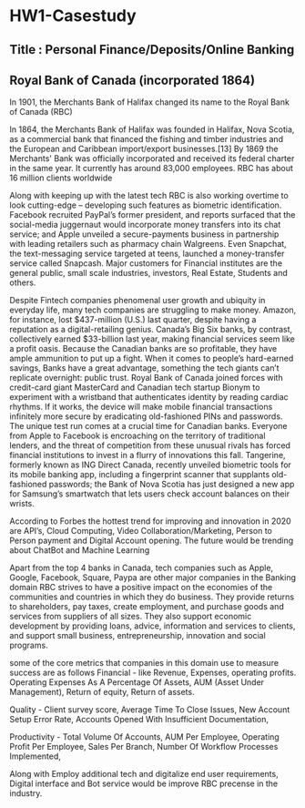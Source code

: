 # HW1-Casestudy
## Title : Personal Finance/Deposits/Online Banking
## Royal Bank of Canada (incorporated 1864)

In 1901, the Merchants Bank of Halifax changed its name to the Royal Bank of Canada (RBC)

In 1864, the Merchants Bank of Halifax was founded in Halifax, Nova Scotia, as a commercial bank that financed the fishing and timber industries and the European and Caribbean import/export businesses.[13] By 1869 the Merchants' Bank was officially incorporated and received its federal charter in the same year. It currently has around 83,000 employees. 
RBC has about 16 million clients worldwide

Along with keeping up with the latest tech RBC is also working overtime to look cutting-edge – developing such features as biometric identification.
Facebook recruited PayPal’s former president, and reports surfaced that the social-media juggernaut would incorporate money transfers into its chat service; and Apple unveiled a secure-payments business in partnership with leading retailers such as pharmacy chain Walgreens. Even Snapchat, the text-messaging service targeted at teens, launched a money-transfer service called Snapcash.
Major customers for Financial institutes are the general public, small scale industries, investors, Real Estate, Students and others. 

Despite Fintech companies phenomenal user growth and ubiquity in everyday life, many tech companies are struggling to make money. Amazon, for instance, lost $437-million (U.S.) last quarter, despite having a reputation as a digital-retailing genius. Canada’s Big Six banks, by contrast, collectively earned $33-billion last year, making financial services seem like a profit oasis.
Because the Canadian banks are so profitable, they have ample ammunition to put up a fight. When it comes to people’s hard-earned savings, Banks have a great advantage, something the tech giants can’t replicate overnight: public trust.
Royal Bank of Canada joined forces with credit-card giant MasterCard and Canadian tech startup Bionym to experiment with a wristband that authenticates identity by reading cardiac rhythms. If it works, the device will make mobile financial transactions infinitely more secure by eradicating old-fashioned PINs and passwords.
The unique test run comes at a crucial time for Canadian banks. Everyone from Apple to Facebook is encroaching on the territory of traditional lenders, and the threat of competition from these unusual rivals has forced financial institutions to invest in a flurry of innovations this fall.
Tangerine, formerly known as ING Direct Canada, recently unveiled biometric tools for its mobile banking app, including a fingerprint scanner that supplants old-fashioned passwords; the Bank of Nova Scotia has just designed a new app for Samsung’s smartwatch that lets users check account balances on their wrists.

According to Forbes the hottest trend for improving and innovation in 2020 are API’s, Cloud Computing, Video Collaboration/Marketing, Person to Person payment and Digital Account opening.
The future would be trending about ChatBot and Machine Learning 

Apart from the top 4 banks in Canada, tech companies such as Apple, Google, Facebook, Square, Paypa are other major companies in the Banking domain
RBC strives to have a positive impact on the economies of the communities and countries in which they do business. They provide returns to shareholders, pay taxes, create employment, and purchase goods and services from suppliers of all sizes. They also support economic development by providing loans, advice, information and services to clients, and support small business, entrepreneurship, innovation and social programs.

some of the core metrics that companies in this domain use to measure success are as follows
Financial - like Revenue, Expenses, operating profits. Operating Expenses As A Percentage Of Assets, AUM (Asset Under Management), Return of equity, Return of assets. 

Quality - Client survey score, Average Time To Close Issues, New Account Setup Error Rate, Accounts Opened With Insufficient Documentation,  

Productivity - Total Volume Of Accounts, AUM Per Employee, Operating Profit Per Employee, Sales Per Branch, Number Of Workflow Processes Implemented, 

Along with Employ additional tech and digitalize end user requirements, Digital interface and Bot service would be improve RBC precense in the industry.
 
